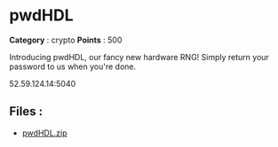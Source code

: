 # pwdHDL

**Category** : crypto
**Points** : 500

Introducing pwdHDL, our fancy new hardware RNG! Simply return your password to us when you're done.

52.59.124.14:5040

## Files : 
 - [pwdHDL.zip](./pwdHDL.zip)


